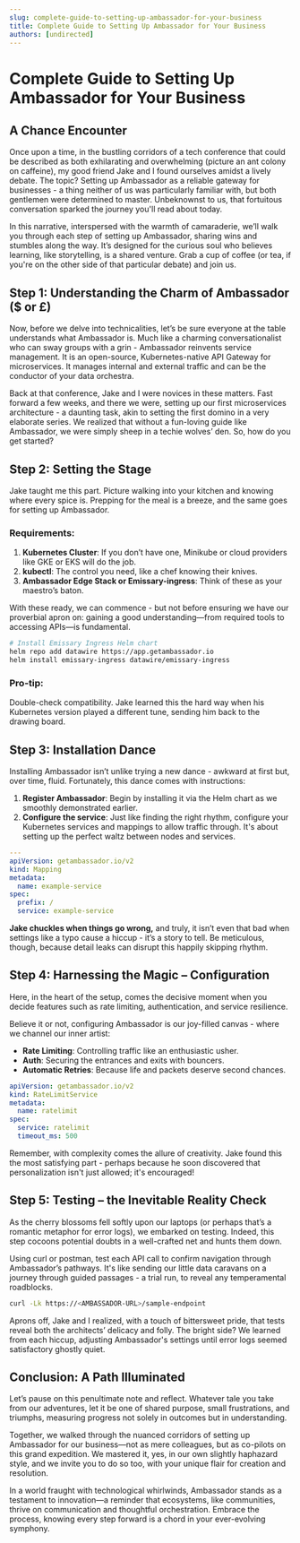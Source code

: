 ```yaml
---
slug: complete-guide-to-setting-up-ambassador-for-your-business
title: Complete Guide to Setting Up Ambassador for Your Business
authors: [undirected]
---
```



# Complete Guide to Setting Up Ambassador for Your Business

## A Chance Encounter

Once upon a time, in the bustling corridors of a tech conference that could be described as both exhilarating and overwhelming (picture an ant colony on caffeine), my good friend Jake and I found ourselves amidst a lively debate. The topic? Setting up Ambassador as a reliable gateway for businesses - a thing neither of us was particularly familiar with, but both gentlemen were determined to master. Unbeknownst to us, that fortuitous conversation sparked the journey you'll read about today.

In this narrative, interspersed with the warmth of camaraderie, we’ll walk you through each step of setting up Ambassador, sharing wins and stumbles along the way. It’s designed for the curious soul who believes learning, like storytelling, is a shared venture. Grab a cup of coffee (or tea, if you're on the other side of that particular debate) and join us.

## Step 1: Understanding the Charm of Ambassador ($ or £)

Now, before we delve into technicalities, let’s be sure everyone at the table understands what Ambassador is. Much like a charming conversationalist who can sway groups with a grin - Ambassador reinvents service management. It is an open-source, Kubernetes-native API Gateway for microservices. It manages internal and external traffic and can be the conductor of your data orchestra.

Back at that conference, Jake and I were novices in these matters. Fast forward a few weeks, and there we were, setting up our first microservices architecture - a daunting task, akin to setting the first domino in a very elaborate series. We realized that without a fun-loving guide like Ambassador, we were simply sheep in a techie wolves’ den. So, how do you get started?

## Step 2: Setting the Stage

Jake taught me this part. Picture walking into your kitchen and knowing where every spice is. Prepping for the meal is a breeze, and the same goes for setting up Ambassador.

### Requirements:

1. **Kubernetes Cluster**: If you don’t have one, Minikube or cloud providers like GKE or EKS will do the job.
2. **kubectl**: The control you need, like a chef knowing their knives.
3. **Ambassador Edge Stack or Emissary-ingress**: Think of these as your maestro’s baton.

With these ready, we can commence - but not before ensuring we have our proverbial apron on: gaining a good understanding—from required tools to accessing APIs—is fundamental.

```bash
# Install Emissary Ingress Helm chart
helm repo add datawire https://app.getambassador.io
helm install emissary-ingress datawire/emissary-ingress
```

### Pro-tip:
Double-check compatibility. Jake learned this the hard way when his Kubernetes version played a different tune, sending him back to the drawing board.

## Step 3: Installation Dance

Installing Ambassador isn’t unlike trying a new dance - awkward at first but, over time, fluid. Fortunately, this dance comes with instructions:

1. **Register Ambassador**: Begin by installing it via the Helm chart as we smoothly demonstrated earlier.
2. **Configure the service**: Just like finding the right rhythm, configure your Kubernetes services and mappings to allow traffic through. It's about setting up the perfect waltz between nodes and services.

```yaml
---
apiVersion: getambassador.io/v2
kind: Mapping
metadata:
  name: example-service
spec:
  prefix: /
  service: example-service 
```

**Jake chuckles when things go wrong,** and truly, it isn’t even that bad when settings like a typo cause a hiccup - it’s a story to tell. Be meticulous, though, because detail leaks can disrupt this happily skipping rhythm.

## Step 4: Harnessing the Magic – Configuration

Here, in the heart of the setup, comes the decisive moment when you decide features such as rate limiting, authentication, and service resilience.

Believe it or not, configuring Ambassador is our joy-filled canvas - where we channel our inner artist:

- **Rate Limiting**: Controlling traffic like an enthusiastic usher.
- **Auth**: Securing the entrances and exits with bouncers.
- **Automatic Retries**: Because life and packets deserve second chances.

```yaml
apiVersion: getambassador.io/v2
kind: RateLimitService
metadata:
  name: ratelimit
spec:
  service: ratelimit
  timeout_ms: 500
```

Remember, with complexity comes the allure of creativity. Jake found this the most satisfying part - perhaps because he soon discovered that personalization isn't just allowed; it's encouraged!

## Step 5: Testing – the Inevitable Reality Check

As the cherry blossoms fell softly upon our laptops (or perhaps that’s a romantic metaphor for error logs), we embarked on testing. Indeed, this step cocoons potential doubts in a well-crafted net and hunts them down.

Using curl or postman, test each API call to confirm navigation through Ambassador’s pathways. It's like sending our little data caravans on a journey through guided passages - a trial run, to reveal any temperamental roadblocks.

```bash
curl -Lk https://<AMBASSADOR-URL>/sample-endpoint
```

Aprons off, Jake and I realized, with a touch of bittersweet pride, that tests reveal both the architects’ delicacy and folly. The bright side? We learned from each hiccup, adjusting Ambassador's settings until error logs seemed satisfactory ghostly quiet.

## Conclusion: A Path Illuminated

Let’s pause on this penultimate note and reflect. Whatever tale you take from our adventures, let it be one of shared purpose, small frustrations, and triumphs, measuring progress not solely in outcomes but in understanding.

Together, we walked through the nuanced corridors of setting up Ambassador for our business—not as mere colleagues, but as co-pilots on this grand expedition. We mastered it, yes, in our own slightly haphazard style, and we invite you to do so too, with your unique flair for creation and resolution.

In a world fraught with technological whirlwinds, Ambassador stands as a testament to innovation—a reminder that ecosystems, like communities, thrive on communication and thoughtful orchestration. Embrace the process, knowing every step forward is a chord in your ever-evolving symphony.
